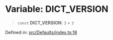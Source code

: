 # Variable: DICT\_VERSION

> `const` **DICT\_VERSION**: `3` = `3`

Defined in: [src/Defaults/index.ts:18](https://github.com/Fokusdotid/bail/blob/82f46c566476ac566bfd781dede14412fcdfb787/src/Defaults/index.ts#L18)
